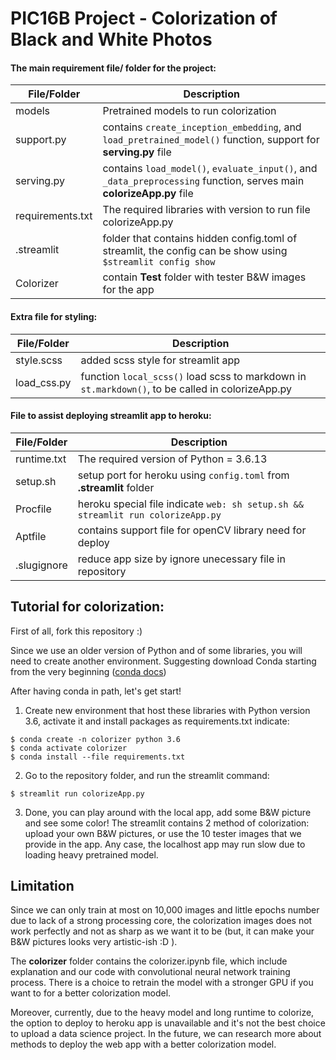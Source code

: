 # PIC16B Project - Colorization of Black and White Photos

#### The main requirement file/ folder for the project:

| File/Folder      | Description |
|---------------- | ----------- |
| models           | Pretrained models to run colorization|
|support.py        | contains `create_inception_embedding`, and `load_pretrained_model()` function, support for **serving.py** file|
| serving.py       | contains `load_model()`, `evaluate_input()`, and `_data_preprocessing` function, serves main **colorizeApp.py** file|
| requirements.txt | The required libraries with version to run file colorizeApp.py|
| .streamlit      | folder that contains hidden config.toml of streamlit, the config can be show using `$streamlit config show`|
| Colorizer      | contain **Test** folder with tester B&W images for the app |




#### Extra file for styling:

| File/Folder | Description |
|-------------|-------------|
|style.scss   | added scss style for streamlit app|
|load_css.py  | function `local_scss()` load scss to markdown in `st.markdown()`, to be called in colorizeApp.py|


#### File to assist deploying streamlit app to heroku:

| File/Folder | Description |
|-------------|-------------|
| runtime.txt       | The required version of Python = 3.6.13|
| setup.sh | setup port for heroku using `config.toml` from **.streamlit** folder|
| Procfile | heroku special file indicate `web: sh setup.sh && streamlit run colorizeApp.py`|
| Aptfile | contains support file for openCV library need for deploy|
| .slugignore | reduce app size by ignore unecessary file in repository|







## Tutorial for colorization:
First of all, fork this repository :) <br>

Since we use an older version of Python and of some libraries, you will need to create another environment. Suggesting download Conda starting from the very beginning ([conda docs](https://conda.io/projects/conda/en/latest/user-guide/getting-started.html))

After having conda in path, let's get start!

1. Create new environment that host these libraries with Python version 3.6, activate it and install packages as requirements.txt indicate:
``` 
$ conda create -n colorizer python 3.6
$ conda activate colorizer
$ conda install --file requirements.txt
```

2. Go to the repository folder, and run the streamlit command:
```
$ streamlit run colorizeApp.py

```


3. Done, you can play around with the local app, add some B&W picture and see some color!
The streamlit contains 2 method of colorization: upload your own B&W pictures, or use the 10 tester images that we provide in the app. Any case, the localhost app may run slow due to loading heavy pretrained model.


## Limitation
Since we can only train at most on 10,000 images and little epochs number due to lack of a strong processing core, the colorization images does not work perfectly and not as sharp as we want it to be (but, it can make your B&W pictures looks very artistic-ish :D ). 

The **colorizer** folder contains the colorizer.ipynb file, which include explanation and our code with convolutional neural network training process.
There is a choice to retrain the model with a stronger GPU if you want to for a better colorization model.


Moreover, currently, due to the heavy model and long runtime to colorize, the option to deploy to heroku app is unavailable and it's not the best choice to upload a data science project. In the future, we can research more about methods to deploy the web app with a better colorization model.
